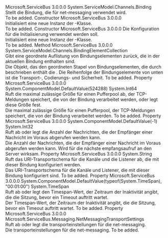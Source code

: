 <Type Name="NetMessagingBinding" FullName="Microsoft.ServiceBus.Messaging.NetMessagingBinding">
  <TypeSignature Language="C#" Value="public sealed class NetMessagingBinding : System.ServiceModel.Channels.Binding" />
  <TypeSignature Language="ILAsm" Value=".class public auto ansi sealed beforefieldinit NetMessagingBinding extends System.ServiceModel.Channels.Binding" />
  <TypeSignature Language="DocId" Value="T:Microsoft.ServiceBus.Messaging.NetMessagingBinding" />
  <TypeSignature Language="VB.NET" Value="Public NotInheritable Class NetMessagingBinding&#xA;Inherits Binding" />
  <TypeSignature Language="F#" Value="type NetMessagingBinding = class&#xA;    inherit Binding" />
  <AssemblyInfo>
    <AssemblyName>Microsoft.ServiceBus</AssemblyName>
    <AssemblyVersion>3.0.0.0</AssemblyVersion>
  </AssemblyInfo>
  <Base>
    <BaseTypeName>System.ServiceModel.Channels.Binding</BaseTypeName>
  </Base>
  <Interfaces />
  <Docs>
    <summary>Stellt die Bindung, die für net-messaging verwendet wird.</summary>
    <remarks>To be added.</remarks>
  </Docs>
  <Members>
    <Member MemberName=".ctor">
      <MemberSignature Language="C#" Value="public NetMessagingBinding ();" />
      <MemberSignature Language="ILAsm" Value=".method public hidebysig specialname rtspecialname instance void .ctor() cil managed" />
      <MemberSignature Language="DocId" Value="M:Microsoft.ServiceBus.Messaging.NetMessagingBinding.#ctor" />
      <MemberSignature Language="VB.NET" Value="Public Sub New ()" />
      <MemberType>Constructor</MemberType>
      <AssemblyInfo>
        <AssemblyName>Microsoft.ServiceBus</AssemblyName>
        <AssemblyVersion>3.0.0.0</AssemblyVersion>
      </AssemblyInfo>
      <Parameters />
      <Docs>
        <summary>Initialisiert eine neue Instanz der <see cref="T:Microsoft.ServiceBus.Messaging.NetMessagingBinding" />-Klasse.</summary>
        <remarks>To be added.</remarks>
      </Docs>
    </Member>
    <Member MemberName=".ctor">
      <MemberSignature Language="C#" Value="public NetMessagingBinding (string configurationName);" />
      <MemberSignature Language="ILAsm" Value=".method public hidebysig specialname rtspecialname instance void .ctor(string configurationName) cil managed" />
      <MemberSignature Language="DocId" Value="M:Microsoft.ServiceBus.Messaging.NetMessagingBinding.#ctor(System.String)" />
      <MemberSignature Language="VB.NET" Value="Public Sub New (configurationName As String)" />
      <MemberSignature Language="F#" Value="new Microsoft.ServiceBus.Messaging.NetMessagingBinding : string -&gt; Microsoft.ServiceBus.Messaging.NetMessagingBinding" Usage="new Microsoft.ServiceBus.Messaging.NetMessagingBinding configurationName" />
      <MemberType>Constructor</MemberType>
      <AssemblyInfo>
        <AssemblyName>Microsoft.ServiceBus</AssemblyName>
        <AssemblyVersion>3.0.0.0</AssemblyVersion>
      </AssemblyInfo>
      <Parameters>
        <Parameter Name="configurationName" Type="System.String" />
      </Parameters>
      <Docs>
        <param name="configurationName">Die Konfiguration für die Initialisierung verwendet werden soll.</param>
        <summary>Initialisiert eine neue Instanz der <see cref="T:Microsoft.ServiceBus.Messaging.NetMessagingBinding" />-Klasse.</summary>
        <remarks>To be added.</remarks>
      </Docs>
    </Member>
    <Member MemberName="CreateBindingElements">
      <MemberSignature Language="C#" Value="public override System.ServiceModel.Channels.BindingElementCollection CreateBindingElements ();" />
      <MemberSignature Language="ILAsm" Value=".method public hidebysig virtual instance class System.ServiceModel.Channels.BindingElementCollection CreateBindingElements() cil managed" />
      <MemberSignature Language="DocId" Value="M:Microsoft.ServiceBus.Messaging.NetMessagingBinding.CreateBindingElements" />
      <MemberSignature Language="VB.NET" Value="Public Overrides Function CreateBindingElements () As BindingElementCollection" />
      <MemberSignature Language="F#" Value="override this.CreateBindingElements : unit -&gt; System.ServiceModel.Channels.BindingElementCollection" Usage="netMessagingBinding.CreateBindingElements " />
      <MemberType>Method</MemberType>
      <AssemblyInfo>
        <AssemblyName>Microsoft.ServiceBus</AssemblyName>
        <AssemblyVersion>3.0.0.0</AssemblyVersion>
      </AssemblyInfo>
      <ReturnValue>
        <ReturnType>System.ServiceModel.Channels.BindingElementCollection</ReturnType>
      </ReturnValue>
      <Parameters />
      <Docs>
        <summary>Gibt eine geordnete Auflistung von Bindungselementen zurück, die in der aktuellen Bindung enthalten sind.</summary>
        <returns>Die <see cref="T:System.ServiceModel.Channels.BindingElementCollection" /> Objekt, das den geordneten Stapel von Bindungselementen, die durch beschrieben enthält die <see cref="T:Microsoft.ServiceBus.Messaging.NetMessagingBinding" />. Die Reihenfolge der Bindungselemente von unten ist die Transport-, Codierungs- und Sicherheit. </returns>
        <remarks>To be added.</remarks>
      </Docs>
    </Member>
    <Member MemberName="MaxBufferPoolSize">
      <MemberSignature Language="C#" Value="public long MaxBufferPoolSize { get; set; }" />
      <MemberSignature Language="ILAsm" Value=".property instance int64 MaxBufferPoolSize" />
      <MemberSignature Language="DocId" Value="P:Microsoft.ServiceBus.Messaging.NetMessagingBinding.MaxBufferPoolSize" />
      <MemberSignature Language="VB.NET" Value="Public Property MaxBufferPoolSize As Long" />
      <MemberSignature Language="F#" Value="member this.MaxBufferPoolSize : int64 with get, set" Usage="Microsoft.ServiceBus.Messaging.NetMessagingBinding.MaxBufferPoolSize" />
      <MemberType>Property</MemberType>
      <AssemblyInfo>
        <AssemblyName>Microsoft.ServiceBus</AssemblyName>
        <AssemblyVersion>3.0.0.0</AssemblyVersion>
      </AssemblyInfo>
      <Attributes>
        <Attribute>
          <AttributeName>System.ComponentModel.DefaultValue(524288)</AttributeName>
        </Attribute>
      </Attributes>
      <ReturnValue>
        <ReturnType>System.Int64</ReturnType>
      </ReturnValue>
      <Docs>
        <summary>Ruft die maximal zulässige Größe für einen Pufferpool ab, der TCP-Meldungen speichert, die von der Bindung verarbeitet werden, oder legt diese Größe fest.</summary>
        <value>Die maximal zulässige Größe für einen Pufferpool, der TCP-Meldungen speichert, die von der Bindung verarbeitet werden.</value>
        <remarks>To be added.</remarks>
      </Docs>
    </Member>
    <Member MemberName="PrefetchCount">
      <MemberSignature Language="C#" Value="public int PrefetchCount { get; set; }" />
      <MemberSignature Language="ILAsm" Value=".property instance int32 PrefetchCount" />
      <MemberSignature Language="DocId" Value="P:Microsoft.ServiceBus.Messaging.NetMessagingBinding.PrefetchCount" />
      <MemberSignature Language="VB.NET" Value="Public Property PrefetchCount As Integer" />
      <MemberSignature Language="F#" Value="member this.PrefetchCount : int with get, set" Usage="Microsoft.ServiceBus.Messaging.NetMessagingBinding.PrefetchCount" />
      <MemberType>Property</MemberType>
      <AssemblyInfo>
        <AssemblyName>Microsoft.ServiceBus</AssemblyName>
        <AssemblyVersion>3.0.0.0</AssemblyVersion>
      </AssemblyInfo>
      <Attributes>
        <Attribute>
          <AttributeName>System.ComponentModel.DefaultValue(-1)</AttributeName>
        </Attribute>
      </Attributes>
      <ReturnValue>
        <ReturnType>System.Int32</ReturnType>
      </ReturnValue>
      <Docs>
        <summary>Ruft ab oder legt die Anzahl der Nachrichten, die der Empfänger einer Nachricht im Voraus abgerufen werden kann.</summary>
        <value>Die Anzahl der Nachrichten, die der Empfänger einer Nachricht im Voraus abgerufen werden kann.</value>
        <remarks> Wird für die nächste empfangsaufruf an den Server wirksam. </remarks>
      </Docs>
    </Member>
    <Member MemberName="Scheme">
      <MemberSignature Language="C#" Value="public override string Scheme { get; }" />
      <MemberSignature Language="ILAsm" Value=".property instance string Scheme" />
      <MemberSignature Language="DocId" Value="P:Microsoft.ServiceBus.Messaging.NetMessagingBinding.Scheme" />
      <MemberSignature Language="VB.NET" Value="Public Overrides ReadOnly Property Scheme As String" />
      <MemberSignature Language="F#" Value="member this.Scheme : string" Usage="Microsoft.ServiceBus.Messaging.NetMessagingBinding.Scheme" />
      <MemberType>Property</MemberType>
      <AssemblyInfo>
        <AssemblyName>Microsoft.ServiceBus</AssemblyName>
        <AssemblyVersion>3.0.0.0</AssemblyVersion>
      </AssemblyInfo>
      <ReturnValue>
        <ReturnType>System.String</ReturnType>
      </ReturnValue>
      <Docs>
        <summary>Ruft das URI-Transportschema für die Kanäle und die Listener ab, die mit dieser Bindung konfiguriert werden.</summary>
        <value>Das URI-Transportschema für die Kanäle und Listener, die mit dieser Bindung konfiguriert sind.</value>
        <remarks>To be added.</remarks>
      </Docs>
    </Member>
    <Member MemberName="SessionIdleTimeout">
      <MemberSignature Language="C#" Value="public TimeSpan SessionIdleTimeout { get; set; }" />
      <MemberSignature Language="ILAsm" Value=".property instance valuetype System.TimeSpan SessionIdleTimeout" />
      <MemberSignature Language="DocId" Value="P:Microsoft.ServiceBus.Messaging.NetMessagingBinding.SessionIdleTimeout" />
      <MemberSignature Language="VB.NET" Value="Public Property SessionIdleTimeout As TimeSpan" />
      <MemberSignature Language="F#" Value="member this.SessionIdleTimeout : TimeSpan with get, set" Usage="Microsoft.ServiceBus.Messaging.NetMessagingBinding.SessionIdleTimeout" />
      <MemberType>Property</MemberType>
      <AssemblyInfo>
        <AssemblyName>Microsoft.ServiceBus</AssemblyName>
        <AssemblyVersion>3.0.0.0</AssemblyVersion>
      </AssemblyInfo>
      <Attributes>
        <Attribute>
          <AttributeName>System.ComponentModel.DefaultValue(typeof(System.TimeSpan), "00:01:00")</AttributeName>
        </Attribute>
      </Attributes>
      <ReturnValue>
        <ReturnType>System.TimeSpan</ReturnType>
      </ReturnValue>
      <Docs>
        <summary>Ruft ab oder legt den Timespan-Wert, der Zeitraum der Inaktivität angibt, die die Sitzung, bevor ein Timeout auftritt wartet.</summary>
        <value>Der Timespan-Wert, der Zeitraum der Inaktivität angibt, die die Sitzung, bevor ein Timeout auftritt wartet.</value>
        <remarks>To be added.</remarks>
      </Docs>
    </Member>
    <Member MemberName="TransportSettings">
      <MemberSignature Language="C#" Value="public Microsoft.ServiceBus.Messaging.NetMessagingTransportSettings TransportSettings { get; set; }" />
      <MemberSignature Language="ILAsm" Value=".property instance class Microsoft.ServiceBus.Messaging.NetMessagingTransportSettings TransportSettings" />
      <MemberSignature Language="DocId" Value="P:Microsoft.ServiceBus.Messaging.NetMessagingBinding.TransportSettings" />
      <MemberSignature Language="VB.NET" Value="Public Property TransportSettings As NetMessagingTransportSettings" />
      <MemberSignature Language="F#" Value="member this.TransportSettings : Microsoft.ServiceBus.Messaging.NetMessagingTransportSettings with get, set" Usage="Microsoft.ServiceBus.Messaging.NetMessagingBinding.TransportSettings" />
      <MemberType>Property</MemberType>
      <AssemblyInfo>
        <AssemblyName>Microsoft.ServiceBus</AssemblyName>
        <AssemblyVersion>3.0.0.0</AssemblyVersion>
      </AssemblyInfo>
      <ReturnValue>
        <ReturnType>Microsoft.ServiceBus.Messaging.NetMessagingTransportSettings</ReturnType>
      </ReturnValue>
      <Docs>
        <summary>Ruft ab oder legt die transporteinstellungen für die net-messaging.</summary>
        <value>Die transporteinstellungen für die net-messaging.</value>
        <remarks>To be added.</remarks>
      </Docs>
    </Member>
  </Members>
</Type>